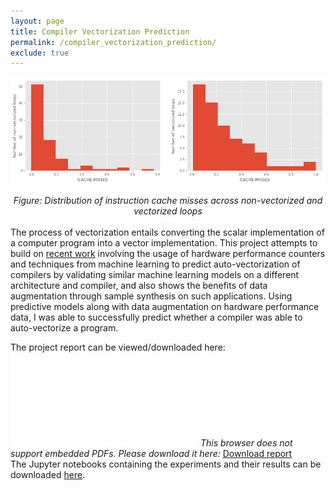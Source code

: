 ```yaml
---
layout: page
title: Compiler Vectorization Prediction
permalink: /compiler_vectorization_prediction/
exclude: true
---
```

![Compiler Vectorization](../files/compiler_image.jpg?raw=true)
<center> <i>Figure: Distribution of instruction cache misses across non-vectorized and vectorized loops </i></center>
<br>
The process of vectorization entails converting the scalar implementation of a computer program into a vector implementation. This project attempts to build on <a href="http://cecs.uci.edu/files/2017/05/combinepdf.pdf">recent work</a> involving the usage of hardware performance counters and techniques from machine learning to predict auto-vectorization of compilers by validating similar machine learning models on a different architecture and compiler, and also shows the benefits of data augmentation through sample synthesis on such applications. Using predictive models along with data augmentation on hardware performance data, I was able to successfully predict whether a compiler was able to auto-vectorize a program.


The project report can be viewed/downloaded here:
<object data="/files/compiler_report.pdf" type="application/pdf" width="360px" height="400px">
    <embed src="/files/compiler_report.pdf">
	<i>This browser does not support embedded PDFs. Please download it here: </i><a href="/files/compiler_report.pdf">Download report</a>
    </embed>
</object>
<br>
The Jupyter notebooks containing the experiments and their results can be downloaded <a href='/files/compiler_codes.zip'>here</a>.

<!--
You can find the source code for Jekyll at GitHub:
[jekyll][jekyll-organization] /
[jekyll](https://github.com/jekyll/jekyll)-->


[jekyll-organization]: https://github.com/jekyll
